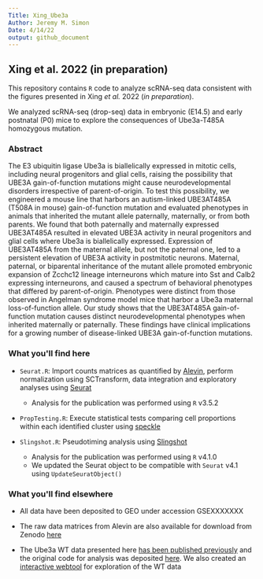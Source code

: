 ```yaml
---
Title: Xing_Ube3a
Author: Jeremy M. Simon
Date: 4/14/22
output: github_document
---
```


## Xing et al. 2022 (in preparation)

This repository contains `R` code to analyze scRNA-seq data consistent with the figures presented in Xing _et al._ 2022 (_in preparation_). 

We analyzed scRNA-seq (drop-seq) data in embryonic (E14.5) and early postnatal (P0) mice to explore the consequences of Ube3a-T485A homozygous mutation. 

### Abstract
The E3 ubiquitin ligase Ube3a is biallelically expressed in mitotic cells, including neural progenitors and glial cells, raising the possibility that UBE3A gain-of-function mutations might cause neurodevelopmental disorders irrespective of parent-of-origin. To test this possibility, we engineered a mouse line that harbors an autism-linked UBE3AT485A (T508A in mouse) gain-of-function mutation and evaluated phenotypes in animals that inherited the mutant allele paternally, maternally, or from both parents. We found that both paternally and maternally expressed UBE3AT485A resulted in elevated UBE3A activity in neural progenitors and glial cells where Ube3a is biallelically expressed. Expression of UBE3AT485A from the maternal allele, but not the paternal one, led to a persistent elevation of UBE3A activity in postmitotic neurons. Maternal, paternal, or biparental inheritance of the mutant allele promoted embryonic expansion of Zcchc12 lineage interneurons which mature into Sst and Calb2 expressing interneurons, and caused a spectrum of behavioral phenotypes that differed by parent-of-origin. Phenotypes were distinct from those observed in Angelman syndrome model mice that harbor a Ube3a maternal loss-of-function allele. Our study shows that the UBE3AT485A gain-of-function mutation causes distinct neurodevelopmental phenotypes when inherited maternally or paternally. These findings have clinical implications for a growing number of disease-linked UBE3A gain-of-function mutations. 

### What you'll find here

* `Seurat.R`: Import counts matrices as quantified by [Alevin](https://salmon.readthedocs.io/en/latest/alevin.html), perform normalization using SCTransform, data integration and exploratory analyses using [Seurat](https://satijalab.org/seurat/index.html)
	+ Analysis for the publication was performed using `R` v3.5.2

* `PropTesting.R`: Execute statistical tests comparing cell proportions within each identified cluster using [speckle](https://github.com/Oshlack/speckle)

* `Slingshot.R`: Pseudotiming analysis using [Slingshot](https://github.com/kstreet13/slingshot)
	+ Analysis for the publication was performed using `R` v4.1.0
	+ We updated the Seurat object to be compatible with `Seurat` v4.1 using `UpdateSeuratObject()`

### What you'll find elsewhere

* All data have been deposited to GEO under accession GSEXXXXXXX

* The raw data matrices from Alevin are also available for download from Zenodo [here](https://zenodo.org/record/6459852)

* The Ube3a WT data presented here [has been published previously](https://www.nature.com/articles/s41467-018-08079-9) and the original code for analysis was deposited [here](https://github.com/jeremymsimon/MouseCortex). We also created an [interactive webtool](https://zylkalab.org/datamousecortex) for exploration of the WT data

